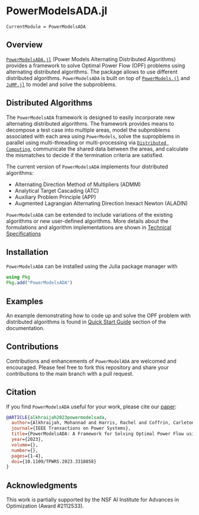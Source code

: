 # PowerModelsADA.jl

```@meta
CurrentModule = PowerModelsADA
```

## Overview

[`PowerModelsADA.jl`](https://github.com/mkhraijah/PowerModelsADA.jl) (Power Models Alternating Distributed Algorithms) provides a framework to solve Optimal Power Flow (OPF) problems using alternating distributed algorithms. The package allows to use different distributed algorithms. `PowerModelsADA` is built on top of [`PowerModels.jl`](https://github.com/lanl-ansi/PowerModels.jl) and [`JuMP.jl`](https://github.com/jump-dev/JuMP.jl) to model and solve the subproblems.

## Distributed Algorithms

The `PowerModelsADA` framework is designed to easily incorporate new alternating distributed algorithms. The framework provides means to decompose a test case into multiple areas, model the subproblems associated with each area using `PowerModels`, solve the supropblems in parallel using multi-threading or multi-processing via [`Distributed Computing`](https://docs.julialang.org/en/v1/manual/distributed-computing/), communicate the shared data between the areas, and calculate the mismatches to decide if the termination criteria are satisfied.

The current version of `PowerModelsADA` implements four distributed algorithms:

- Alternating Direction Method of Multipliers (ADMM)
- Analytical Target Cascading (ATC)
- Auxiliary Problem Principle (APP)
- Augmented Lagrangian Alternating Direction Inexact Newton (ALADIN)

`PowerModelsADA` can be extended to include variations of the existing algorithms or new user-defined algorithms. More details about the formulations and algorithm implementations are shown in [Technical Specifications](https://mkhraijah.github.io/PowerModelsADA.jl/dev/specification/)

## Installation

`PowerModelsADA` can be installed using the Julia package manager with

```julia
using Pkg
Pkg.add("PowerModelsADA")
```

## Examples

An example demonstrating how to code up and solve the OPF problem with distributed algorithms is found in [Quick Start Guide](https://mkhraijah.github.io/PowerModelsADA.jl/dev/quickguide/) section of the documentation.

## Contributions

Contributions and enhancements of `PowerModelADA` are welcomed and encouraged. Please feel free to fork this repository and share your contributions to the main branch with a pull request.

## Citation

If you find `PowerModelsADA` useful for your work, please cite our [paper](https://ieeexplore.ieee.org/document/10262198):

```bibtex
@ARTICLE{alkhraijah2023powermodelsada,
  author={Alkhraijah, Mohannad and Harris, Rachel and Coffrin, Carleton and Molzahn, Daniel K.},
  journal={IEEE Transactions on Power Systems}, 
  title={PowerModelsADA: A Framework for Solving Optimal Power Flow using Distributed Algorithms}, 
  year={2023},
  volume={},
  number={},
  pages={1-4},
  doi={10.1109/TPWRS.2023.3318858}
}
```

## Acknowledgments

This work is partially supported by the NSF AI Institute for Advances in Optimization (Award #2112533).
